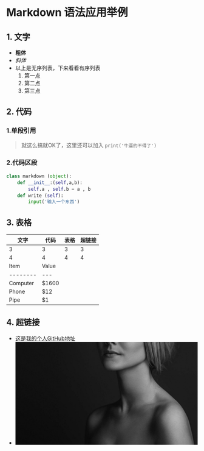 # Markdown 语法应用举例
## 1. 文字
- **粗体**
- *斜体*
- 以上是无序列表，下来看看有序列表
  1. 第一点
  2. 第二点
  1. 第三点
## 2. 代码
### 1.单段引用
> 就这么搞就OK了，这里还可以加入 `print('牛逼的不得了')`
### 2.代码区段 
``` python
class markdown (object):
    def __init__:(self,a,b):
        self.a , self.b = a , b
    def write (self):
        input('输入一个东西') 
```
## 3. 表格
| 文字 | 代码 | 表格 | 超链接 |
|---|---|---|---|
| 3 | 3 | 3 | 3 |
| 4 | 4 | 4 | 4 |
Item     | Value
-------- | ---
Computer | $1600
Phone    | $12
Pipe     | $1
## 4. 超链接
- [这是我的个人GitHub地址](https://github.com/wangyi123456)
- ![最后给你看个美女](images\girl.jpg)
 